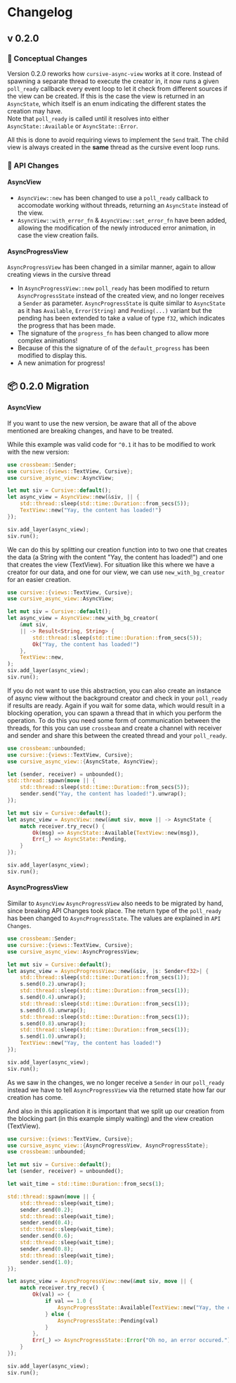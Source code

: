 # Changelog

## v 0.2.0

### :book: Conceptual Changes

Version 0.2.0 reworks how `cursive-async-view` works at it core. Instead of spawning a separate thread to execute the creator in, it now runs a given `poll_ready` callback every event loop to let it check from different sources if the view can be created.
If this is the case the view is returned in an `AsyncState`, which itself is an enum indicating the different states the creation may have.  
Note that `poll_ready` is called until it resolves into either `AsyncState::Available` or `AsyncState::Error`.

All this is done to avoid requiring views to implement the `Send` trait. The child view is always created in the **same** thread as the cursive event loop runs.

### :pencil: API Changes

#### AsyncView

 - `AsyncView::new` has been changed to use a `poll_ready` callback to accomodate working without threads, returning an `AsyncState` instead of the view.
 - `AsyncView::with_error_fn` & `AsyncView::set_error_fn` have been added, allowing the modification of the newly introduced error animation, in case the view creation fails.
 
#### AsyncProgressView
`AsyncProgressView` has been changed in a similar manner, again to allow creating views in the cursive thread
 - In `AsyncProgressView::new` `poll_ready` has been modified to return `AsyncProgressState` instead of the created view, and no longer receives a `Sender` as parameter. `AsyncProgressState` is quite similar to `AsyncState` as it has `Available`, `Error(String)` and `Pending(...)` variant but the pending has been extended to take a value of type `f32`, which indicates the progress that has been made.
 - The signature of the `progress_fn` has been changed to allow more complex animations!
 - Because of this the signature of of the `default_progress` has been modified to display this.
 - A new animation for progress!
 
## :package: 0.2.0 Migration

#### AsyncView

If you want to use the new version, be aware that all of the above mentioned are breaking changes, and have to be treated.

While this example was valid code for `^0.1` it has to be modified to work with the new version:

```rust
use crossbeam::Sender;
use cursive::{views::TextView, Cursive};
use cursive_async_view::AsyncView;

let mut siv = Cursive::default();
let async_view = AsyncView::new(&siv, || {
    std::thread::sleep(std::time::Duration::from_secs(5));
    TextView::new("Yay, the content has loaded!")
});

siv.add_layer(async_view);
siv.run();
```

We can do this by splitting our creation function into to two one that creates the data (a String with the content "Yay, the content has loaded!") and one that creates the view (TextView).
For situation like this where we have a creator for our data, and one for our view, we can use `new_with_bg_creator` for an easier creation.

```rust
use cursive::{views::TextView, Cursive};
use cursive_async_view::AsyncView;

let mut siv = Cursive::default();
let async_view = AsyncView::new_with_bg_creator(
    &mut siv,
    || -> Result<String, String> {
        std::thread::sleep(std::time::Duration::from_secs(5));
        Ok("Yay, the content has loaded!")
    },
    TextView::new,
);
siv.add_layer(async_view);
siv.run();
```

If you do not want to use this abstraction, you can also create an instance of async view without the background creator and check in your `poll_ready` if results are ready.
Again if you wait for some data, which would result in a blocking operation, you can spawn a thread that in which you perform the operation.
To do this you need some form of communication between the threads, for this you can use `crossbeam` and create a channel with receiver and sender and share this between the created thread and your `poll_ready`.

```rust
use crossbeam::unbounded;
use cursive::{views::TextView, Cursive};
use cursive_async_view::{AsyncState, AsyncView};

let (sender, receiver) = unbounded();
std::thread::spawn(move || {
    std::thread::sleep(std::time::Duratiom::from_secs(5));
    sender.send("Yay, the content has loaded!").unwrap();
});

let mut siv = Cursive::default();
let async_view = AsyncView::new(&mut siv, move || -> AsyncState {
    match receiver.try_recv() {
        Ok(msg) => AsyncState::Available(TextView::new(msg)),
        Err(_) => AsyncState::Pending,
    }
});

siv.add_layer(async_view);
siv.run();
```

#### AsyncProgressView

Similar to `AsyncView` `AsyncProgressView` also needs to be migrated by hand, since breaking API Changes took place.
The return type of the `poll_ready` has been changed to `AsyncProgressState`. The values are explained in `API Changes`.

```rust
use crossbeam::Sender;
use cursive::{views::TextView, Cursive};
use cursive_async_view::AsyncProgressView;

let mut siv = Cursive::default();
let async_view = AsyncProgressView::new(&siv, |s: Sender<f32>| {
    std::thread::sleep(std::time::Duration::from_secs(1));
    s.send(0.2).unwrap();
    std::thread::sleep(std::time::Duration::from_secs(1));
    s.send(0.4).unwrap();
    std::thread::sleep(std::time::Duration::from_secs(1));
    s.send(0.6).unwrap();
    std::thread::sleep(std::time::Duration::from_secs(1));
    s.send(0.8).unwrap();
    std::thread::sleep(std::time::Duration::from_secs(1));
    s.send(1.0).unwrap();
    TextView::new("Yay, the content has loaded!")
});

siv.add_layer(async_view);
siv.run();
```

As we saw in the changes, we no longer receive a `Sender` in our `poll_ready` instead we have to tell `AsyncProgressView` via the returned state how far our creation has come.

And also in this application it is important that we split up our creation from the blocking part (in this example simply waiting) and the view creation (TextView).

```rust
use cursive::{views::TextView, Cursive};
use cursive_async_view::{AsyncProgressView, AsyncProgressState};
use crossbeam::unbounded;

let mut siv = Cursive::default();
let (sender, receiver) = unbounded();

let wait_time = std::time::Duration::from_secs(1);

std::thread::spawn(move || {
    std::thread::sleep(wait_time);
    sender.send(0.2);
    std::thread::sleep(wait_time);
    sender.send(0.4);
    std::thread::sleep(wait_time);
    sender.send(0.6);
    std::thread::sleep(wait_time);
    sender.send(0.8);
    std::thread::sleep(wait_time);
    sender.send(1.0);
});

let async_view = AsyncProgressView::new(&mut siv, move || {
    match receiver.try_recv() {
        Ok(val) => {
            if val == 1.0 {
                AsyncProgressState::Available(TextView::new("Yay, the content has loaded"))
            } else {
                AsyncProgressState::Pending(val)
            }
        },
        Err(_) => AsyncProgressState::Error("Oh no, an error occured."),
    }
});

siv.add_layer(async_view);
siv.run();
```
